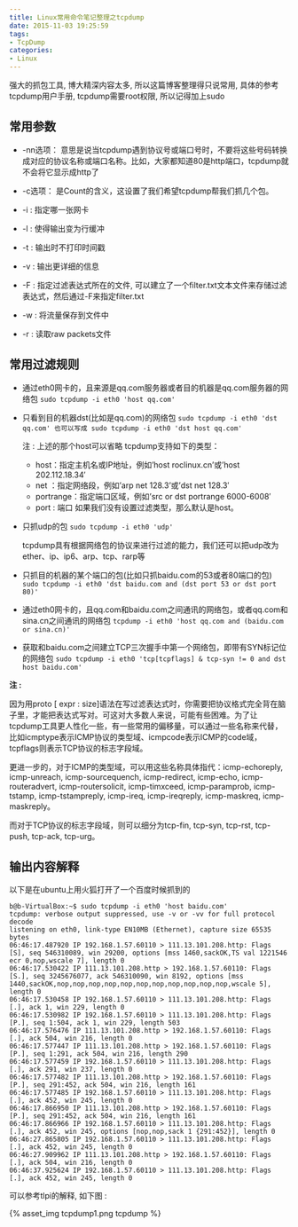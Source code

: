```yaml
---
title: Linux常用命令笔记整理之tcpdump
date: 2015-11-03 19:25:59
tags: 
- TcpDump
categories:
- Linux
---
```


强大的抓包工具, 博大精深内容太多, 所以这篇博客整理得只说常用, 具体的参考tcpdump用户手册, 
tcpdump需要root权限, 所以记得加上sudo

## **常用参数**
- -nn选项：
意思是说当tcpdump遇到协议号或端口号时，不要将这些号码转换成对应的协议名称或端口名称。比如，大家都知道80是http端口，tcpdump就不会将它显示成http了

- -c选项：
是Count的含义，这设置了我们希望tcpdump帮我们抓几个包。

- -i : 指定哪一张网卡

- -l : 使得输出变为行缓冲

- -t :  输出时不打印时间戳

- -v :  输出更详细的信息

- -F : 指定过滤表达式所在的文件, 可以建立了一个filter.txt文本文件来存储过滤表达式，然后通过-F来指定filter.txt

- -w : 将流量保存到文件中

- -r :  读取raw packets文件

<!-- more -->

## **常用过滤规则**

- 通过eth0网卡的，且来源是qq.com服务器或者目的机器是qq.com服务器的网络包
`sudo tcpdump -i eth0 'host qq.com'`

- 只看到目的机器dst(比如是qq.com)的网络包
`sudo tcpdump -i eth0 'dst qq.com' 也可以写成 sudo tcpdump -i eth0 'dst host qq.com'`

    注 : 上述的那个host可以省略
    tcpdump支持如下的类型：
    - host：指定主机名或IP地址，例如’host roclinux.cn’或’host 202.112.18.34′
    - net ：指定网络段，例如’arp net 128.3’或’dst net 128.3′
    - portrange：指定端口区域，例如’src or dst portrange 6000-6008′
    - port : 端口
    如果我们没有设置过滤类型，那么默认是host。

- 只抓udp的包
`sudo tcpdump -i eth0 'udp'`

    tcpdump具有根据网络包的协议来进行过滤的能力，我们还可以把udp改为ether、ip、ip6、arp、tcp、rarp等

- 只抓目的机器的某个端口的包(比如只抓baidu.com的53或者80端口的包)
`sudo tcpdump -i eth0 'dst baidu.com and (dst port 53 or dst port 80)'`

- 通过eth0网卡的，且qq.com和baidu.com之间通讯的网络包，或者qq.com和sina.cn之间通讯的网络包
`tcpdump -i eth0 'host qq.com and (baidu.com or sina.cn)'`

- 获取和baidu.com之间建立TCP三次握手中第一个网络包，即带有SYN标记位的网络包
`sudo tcpdump -i eth0 'tcp[tcpflags] & tcp-syn != 0 and dst host baidu.com'`

**注 :**

因为用proto [ expr : size]语法在写过滤表达式时，你需要把协议格式完全背在脑子里，才能把表达式写对。可这对大多数人来说，可能有些困难。为了让tcpdump工具更人性化一些，有一些常用的偏移量，可以通过一些名称来代替，比如icmptype表示ICMP协议的类型域、icmpcode表示ICMP的code域，tcpflags则表示TCP协议的标志字段域。

更进一步的，对于ICMP的类型域，可以用这些名称具体指代：icmp-echoreply, icmp-unreach, icmp-sourcequench, icmp-redirect, icmp-echo, icmp-routeradvert, icmp-routersolicit, icmp-timxceed, icmp-paramprob, icmp-tstamp, icmp-tstampreply, icmp-ireq, icmp-ireqreply, icmp-maskreq, icmp-maskreply。

而对于TCP协议的标志字段域，则可以细分为tcp-fin, tcp-syn, tcp-rst, tcp-push, tcp-ack, tcp-urg。

## **输出内容解释**

以下是在ubuntu上用火狐打开了一个百度时候抓到的

```
b@b-VirtualBox:~$ sudo tcpdump -i eth0 'host baidu.com'
tcpdump: verbose output suppressed, use -v or -vv for full protocol decode
listening on eth0, link-type EN10MB (Ethernet), capture size 65535 bytes
06:46:17.487920 IP 192.168.1.57.60110 > 111.13.101.208.http: Flags [S], seq 546310089, win 29200, options [mss 1460,sackOK,TS val 1221546 ecr 0,nop,wscale 7], length 0
06:46:17.530422 IP 111.13.101.208.http > 192.168.1.57.60110: Flags [S.], seq 3245676077, ack 546310090, win 8192, options [mss 1440,sackOK,nop,nop,nop,nop,nop,nop,nop,nop,nop,nop,nop,wscale 5], length 0
06:46:17.530458 IP 192.168.1.57.60110 > 111.13.101.208.http: Flags [.], ack 1, win 229, length 0
06:46:17.530982 IP 192.168.1.57.60110 > 111.13.101.208.http: Flags [P.], seq 1:504, ack 1, win 229, length 503
06:46:17.576476 IP 111.13.101.208.http > 192.168.1.57.60110: Flags [.], ack 504, win 216, length 0
06:46:17.577447 IP 111.13.101.208.http > 192.168.1.57.60110: Flags [P.], seq 1:291, ack 504, win 216, length 290
06:46:17.577459 IP 192.168.1.57.60110 > 111.13.101.208.http: Flags [.], ack 291, win 237, length 0
06:46:17.577482 IP 111.13.101.208.http > 192.168.1.57.60110: Flags [P.], seq 291:452, ack 504, win 216, length 161
06:46:17.577485 IP 192.168.1.57.60110 > 111.13.101.208.http: Flags [.], ack 452, win 245, length 0
06:46:17.866950 IP 111.13.101.208.http > 192.168.1.57.60110: Flags [P.], seq 291:452, ack 504, win 216, length 161
06:46:17.866966 IP 192.168.1.57.60110 > 111.13.101.208.http: Flags [.], ack 452, win 245, options [nop,nop,sack 1 {291:452}], length 0
06:46:27.865805 IP 192.168.1.57.60110 > 111.13.101.208.http: Flags [.], ack 452, win 245, length 0
06:46:27.909962 IP 111.13.101.208.http > 192.168.1.57.60110: Flags [.], ack 504, win 216, length 0
06:46:37.925624 IP 192.168.1.57.60110 > 111.13.101.208.http: Flags [.], ack 452, win 245, length 0

```

可以参考tlpi的解释, 如下图 : 

{% asset_img tcpdump1.png tcpdump %}